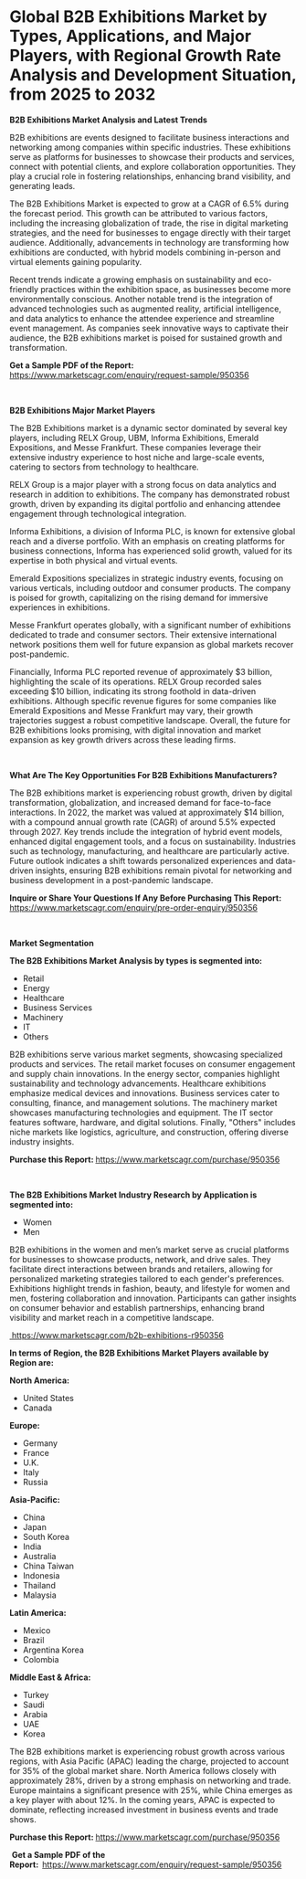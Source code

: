 <p><h1>Global B2B Exhibitions Market by Types, Applications, and Major Players, with Regional Growth Rate Analysis and Development Situation, from 2025 to 2032</h1></p><p><strong>B2B Exhibitions Market Analysis and Latest Trends</strong></p>
<p><p>B2B exhibitions are events designed to facilitate business interactions and networking among companies within specific industries. These exhibitions serve as platforms for businesses to showcase their products and services, connect with potential clients, and explore collaboration opportunities. They play a crucial role in fostering relationships, enhancing brand visibility, and generating leads.</p><p>The B2B Exhibitions Market is expected to grow at a CAGR of 6.5% during the forecast period. This growth can be attributed to various factors, including the increasing globalization of trade, the rise in digital marketing strategies, and the need for businesses to engage directly with their target audience. Additionally, advancements in technology are transforming how exhibitions are conducted, with hybrid models combining in-person and virtual elements gaining popularity.</p><p>Recent trends indicate a growing emphasis on sustainability and eco-friendly practices within the exhibition space, as businesses become more environmentally conscious. Another notable trend is the integration of advanced technologies such as augmented reality, artificial intelligence, and data analytics to enhance the attendee experience and streamline event management. As companies seek innovative ways to captivate their audience, the B2B exhibitions market is poised for sustained growth and transformation.</p></p>
<p><strong>Get a Sample PDF of the Report:&nbsp;</strong> <a href="https://www.marketscagr.com/enquiry/request-sample/950356?utm_campaign=3038&utm_medium=2&utm_source=Github&utm_content=ia&utm_term=18042025&utm_id=b2b-exhibitions">https://www.marketscagr.com/enquiry/request-sample/950356</a></p>
<p>&nbsp;</p>
<p><strong>B2B Exhibitions Major Market Players</strong></p>
<p><p>The B2B Exhibitions market is a dynamic sector dominated by several key players, including RELX Group, UBM, Informa Exhibitions, Emerald Expositions, and Messe Frankfurt. These companies leverage their extensive industry experience to host niche and large-scale events, catering to sectors from technology to healthcare.</p><p>RELX Group is a major player with a strong focus on data analytics and research in addition to exhibitions. The company has demonstrated robust growth, driven by expanding its digital portfolio and enhancing attendee engagement through technological integration.</p><p>Informa Exhibitions, a division of Informa PLC, is known for extensive global reach and a diverse portfolio. With an emphasis on creating platforms for business connections, Informa has experienced solid growth, valued for its expertise in both physical and virtual events.</p><p>Emerald Expositions specializes in strategic industry events, focusing on various verticals, including outdoor and consumer products. The company is poised for growth, capitalizing on the rising demand for immersive experiences in exhibitions.</p><p>Messe Frankfurt operates globally, with a significant number of exhibitions dedicated to trade and consumer sectors. Their extensive international network positions them well for future expansion as global markets recover post-pandemic.</p><p>Financially, Informa PLC reported revenue of approximately $3 billion, highlighting the scale of its operations. RELX Group recorded sales exceeding $10 billion, indicating its strong foothold in data-driven exhibitions. Although specific revenue figures for some companies like Emerald Expositions and Messe Frankfurt may vary, their growth trajectories suggest a robust competitive landscape. Overall, the future for B2B exhibitions looks promising, with digital innovation and market expansion as key growth drivers across these leading firms.</p></p>
<p>&nbsp;</p>
<p><strong>What Are The Key Opportunities For B2B Exhibitions Manufacturers?</strong></p>
<p><p>The B2B exhibitions market is experiencing robust growth, driven by digital transformation, globalization, and increased demand for face-to-face interactions. In 2022, the market was valued at approximately $14 billion, with a compound annual growth rate (CAGR) of around 5.5% expected through 2027. Key trends include the integration of hybrid event models, enhanced digital engagement tools, and a focus on sustainability. Industries such as technology, manufacturing, and healthcare are particularly active. Future outlook indicates a shift towards personalized experiences and data-driven insights, ensuring B2B exhibitions remain pivotal for networking and business development in a post-pandemic landscape.</p></p>
<p><strong>Inquire or Share Your Questions If Any Before Purchasing This Report:</strong> <a href="https://www.marketscagr.com/enquiry/pre-order-enquiry/950356?utm_campaign=3038&utm_medium=2&utm_source=Github&utm_content=ia&utm_term=18042025&utm_id=b2b-exhibitions">https://www.marketscagr.com/enquiry/pre-order-enquiry/950356</a></p>
<p>&nbsp;</p>
<p><strong>Market Segmentation</strong></p>
<p><strong>The B2B Exhibitions Market Analysis by types is segmented into:</strong></p>
<p><ul><li>Retail</li><li>Energy</li><li>Healthcare</li><li>Business Services</li><li>Machinery</li><li>IT</li><li>Others</li></ul></p>
<p><p>B2B exhibitions serve various market segments, showcasing specialized products and services. The retail market focuses on consumer engagement and supply chain innovations. In the energy sector, companies highlight sustainability and technology advancements. Healthcare exhibitions emphasize medical devices and innovations. Business services cater to consulting, finance, and management solutions. The machinery market showcases manufacturing technologies and equipment. The IT sector features software, hardware, and digital solutions. Finally, "Others" includes niche markets like logistics, agriculture, and construction, offering diverse industry insights.</p></p>
<p><strong>Purchase this Report:&nbsp;</strong><a href="https://www.marketscagr.com/purchase/950356?utm_campaign=3038&utm_medium=2&utm_source=Github&utm_content=ia&utm_term=18042025&utm_id=b2b-exhibitions">https://www.marketscagr.com/purchase/950356</a></p>
<p>&nbsp;</p>
<p><strong>The B2B Exhibitions Market Industry Research by Application is segmented into:</strong></p>
<p><ul><li>Women</li><li>Men</li></ul></p>
<p><p>B2B exhibitions in the women and men’s market serve as crucial platforms for businesses to showcase products, network, and drive sales. They facilitate direct interactions between brands and retailers, allowing for personalized marketing strategies tailored to each gender's preferences. Exhibitions highlight trends in fashion, beauty, and lifestyle for women and men, fostering collaboration and innovation. Participants can gather insights on consumer behavior and establish partnerships, enhancing brand visibility and market reach in a competitive landscape.</p></p>
<p><a href="https://www.marketscagr.com/b2b-exhibitions-r950356?utm_campaign=3038&utm_medium=2&utm_source=Github&utm_content=ia&utm_term=18042025&utm_id=b2b-exhibitions">&nbsp;https://www.marketscagr.com/b2b-exhibitions-r950356</a></p>
<p><strong>In terms of Region, the B2B Exhibitions Market Players available by Region are:</strong></p>
<p>
    <p> <strong> North America: </strong>
        <ul>
            <li>United States</li>
            <li>Canada</li>
        </ul>
        </p> 
    <p> <strong> Europe: </strong>
        <ul>
            <li>Germany</li>
            <li>France</li>
            <li>U.K.</li>
            <li>Italy</li>
            <li>Russia</li>
        </ul>
        </p> 
    <p> <strong> Asia-Pacific: </strong>
        <ul>
            <li>China</li>
            <li>Japan</li>
            <li>South Korea</li>
            <li>India</li>
            <li>Australia</li>
            <li>China Taiwan</li>
            <li>Indonesia</li>
            <li>Thailand</li>
            <li>Malaysia</li>
        </ul>
        </p> 
    <p> <strong> Latin America: </strong>
        <ul>
            <li>Mexico</li>
            <li>Brazil</li>
            <li>Argentina Korea</li>
            <li>Colombia</li>
        </ul>
        </p> 
    <p> <strong> Middle East & Africa: </strong>
        <ul>
            <li>Turkey</li>
            <li>Saudi</li>
            <li>Arabia</li>
            <li>UAE</li>
            <li>Korea</li>
        </ul>
    </p>
    </p>
<p><p>The B2B exhibitions market is experiencing robust growth across various regions, with Asia Pacific (APAC) leading the charge, projected to account for 35% of the global market share. North America follows closely with approximately 28%, driven by a strong emphasis on networking and trade. Europe maintains a significant presence with 25%, while China emerges as a key player with about 12%. In the coming years, APAC is expected to dominate, reflecting increased investment in business events and trade shows.</p></p>
<p><strong>Purchase this Report: </strong><a href="https://www.marketscagr.com/purchase/950356?utm_campaign=3038&utm_medium=2&utm_source=Github&utm_content=ia&utm_term=18042025&utm_id=b2b-exhibitions">https://www.marketscagr.com/purchase/950356</a></p>
<p>&nbsp;<strong>Get a Sample PDF of the Report:&nbsp;&nbsp;</strong><a href="https://www.marketscagr.com/enquiry/request-sample/950356?utm_campaign=3038&utm_medium=2&utm_source=Github&utm_content=ia&utm_term=18042025&utm_id=b2b-exhibitions">https://www.marketscagr.com/enquiry/request-sample/950356</a></p>
<p><strong></strong></p>
<p><p></p><p></p><p></p></p>